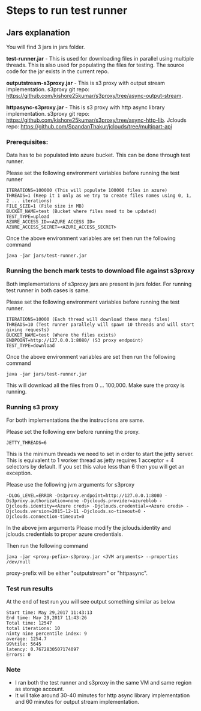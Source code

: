# Steps to run test runner

## Jars explanation
You will find 3 jars in jars folder.

**test-runner.jar** - This is used for downloading files in parallel using multiple threads. This is also used for populating the files for testing. The source code for the jar exists in the current repo.

**outputstream-s3proxy.jar** - This is s3 proxy with output stream implementation. s3proxy git repo: https://github.com/kishore25kumar/s3proxy/tree/async-output-stream.


**httpasync-s3proxy.jar** - This is s3 proxy with http async library implementation. s3proxy git repo: https://github.com/kishore25kumar/s3proxy/tree/async-http-lib. Jclouds repo: https://github.com/SpandanThakur/jclouds/tree/multipart-api 

### Prerequisites:
Data has to be populated into azure bucket. This can be done through test runner.

Please set the following environment variables before running the test runner

```
ITERATIONS=100000 (This will populate 100000 files in azure)
THREADS=1 (Keep it 1 only as we try to create files names using 0, 1, 2 ... iterations)
FILE_SIZE=1 (File size in MB)
BUCKET_NAME=test (Bucket where files need to be updated)
TEST_TYPE=upload
AZURE_ACCESS_ID=<AZURE ACCESS ID>
AZURE_ACCESS_SECRET=<AZURE_ACCESS_SECRET>
```
Once the above environment variables are set then run the following command
```
java -jar jars/test-runner.jar
```

### Running the bench mark tests to download file against s3proxy

Both implementations of s3proxy jars are present in jars folder. For running test runner in both cases is same.

Please set the following environment variables before running the test runner.
```
ITERATIONS=10000 (Each thread will download these many files)
THREADS=10 (Test runner parallely will spawn 10 threads and will start giving requests)
BUCKET_NAME=test (Where the files exists)
ENDPOINT=http://127.0.0.1:8080/ (S3 proxy endpoint)
TEST_TYPE=download
```

Once the above environment variables are set then run the following command
```
java -jar jars/test-runner.jar
```
This will download all the files from 0 ... 100,000. Make sure the proxy is running.

### Running s3 proxy
For both implementations the the instructions are same.

Please set the following env before running the proxy.
```
JETTY_THREADS=6
```
This is the minimum threads we need to set in order to start the jetty server. This is equivalent to 1 worker thread as jetty requires 1 acceptor + 4 selectors by default. If you set this value less than 6 then you will get an exception.

Please use the following jvm arguments for s3proxy
```
-DLOG_LEVEL=ERROR -Ds3proxy.endpoint=http://127.0.0.1:8080 -Ds3proxy.authorization=none -Djclouds.provider=azureblob -Djclouds.identity=<Azure creds> -Djclouds.credential=<Azure creds> -Djclouds.version=2015-12-11 -Djclouds.so-timeout=0 -Djclouds.connection-timeout=0
```

In the above jvm arguments Please modify the jclouds.identity and jclouds.credentials to proper azure credentials.

Then run the following command
```
java -jar <proxy-pefix>-s3proxy.jar <JVM arguments> --properties /dev/null
```
proxy-prefix will be either "outputstream" or "httpasync".

### Test run results
At the end of test run you will see output something similar as below

```
Start time: May 29,2017 11:43:13
End time: May 29,2017 11:43:26
Total time: 12547
total iterations: 10
ninty nine percentile index: 9
average: 1254.7
99%tile: 5645
latency: 0.7672830507174097
Errors: 0
```

### Note

* I ran both the test runner and s3proxy in the same VM and same region as storage account.
* It will take around 30-40 minutes for http async library implementation and 60 minutes for output stream implementation.